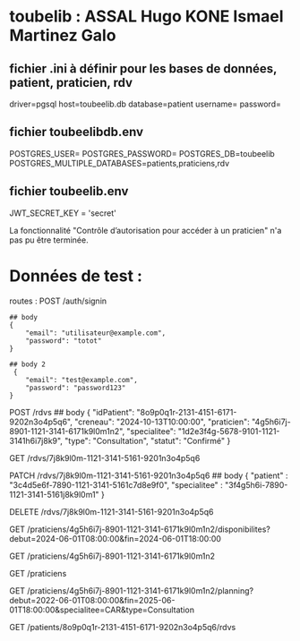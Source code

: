 # toubelib : ASSAL Hugo KONE Ismael Martinez Galo 

## fichier .ini à définir pour les bases de données, patient, praticien, rdv
driver=pgsql
host=toubeelib.db
database=patient
username=
password=

## fichier toubeelibdb.env 
POSTGRES_USER=
POSTGRES_PASSWORD=
POSTGRES_DB=toubeelib  
POSTGRES_MULTIPLE_DATABASES=patients,praticiens,rdv

## fichier toubeelib.env
JWT_SECRET_KEY = 'secret'

La fonctionnalité "Contrôle d’autorisation pour accéder à un praticien" n'a pas pu être terminée.

# Données de test : 

 routes :
 POST
    /auth/signin
    
    ## body 
    {
        "email": "utilisateur@example.com",
        "password": "totot"
    }

    ## body 2
     {
        "email": "test@example.com",
        "password": "password123"
    }

POST
    /rdvs
    ## body 
    {
    "idPatient": "8o9p0q1r-2131-4151-6171-9202n3o4p5q6",
    "creneau": "2024-10-13T10:00:00",
    "praticien": "4g5h6i7j-8901-1121-3141-6171k9l0m1n2",
    "specialitee": "1d2e3f4g-5678-9101-1121-3141h6i7j8k9",
    "type": "Consultation",
    "statut": "Confirmé"
    }

GET
    /rdvs/7j8k9l0m-1121-3141-5161-9201n3o4p5q6

PATCH
    /rdvs/7j8k9l0m-1121-3141-5161-9201n3o4p5q6
    ## body 
    {
    "patient" : "3c4d5e6f-7890-1121-3141-5161c7d8e9f0",
    "specialitee" : "3f4g5h6i-7890-1121-3141-5161j8k9l0m1"
    }

DELETE
    /rdvs/7j8k9l0m-1121-3141-5161-9201n3o4p5q6

GET
    /praticiens/4g5h6i7j-8901-1121-3141-6171k9l0m1n2/disponibilites?debut=2024-06-01T08:00:00&fin=2024-06-01T18:00:00

GET
    /praticiens/4g5h6i7j-8901-1121-3141-6171k9l0m1n2

GET
    /praticiens

GET
    /praticiens/4g5h6i7j-8901-1121-3141-6171k9l0m1n2/planning?debut=2022-06-01T08:00:00&fin=2025-06-01T18:00:00&specialitee=CAR&type=Consultation

GET
    /patients/8o9p0q1r-2131-4151-6171-9202n3o4p5q6/rdvs